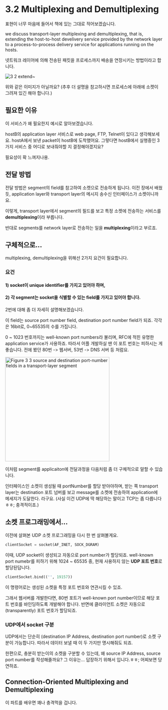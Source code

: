 # 3.2 Multiplexing and Demultiplexing

표현이 너무 마음에 들어서 책에 있는 그대로 적어보겠습니다.

we discuss transport-layer multiplexing and demultiplexing, that is, extending the host-to-host develivery service provided by the network layer to a process-to-process delivery service for applications running on the hosts.

넷트워크 레이어에 의해 전송된 패킷을 프로세스까지 배송을 연장시키는 방법이라고 합니다. 

![3 2 extend~](https://user-images.githubusercontent.com/57349658/120091494-8e0cb100-c146-11eb-9140-8a1f7043a4cc.jpeg)


위와 같은 이미지가 아닐까요? (추후 더 설명을 참고하시면 프로세스에 아래에 소켓이 그려져 있긴 해야 합니다.)



## 필요한 이유

이 서비스가 왜 필요한지 예시로 알아보겠습니다.

hostB의 application layer 서비스로 web page, FTP, Telnet이 있다고 생각해보세요. hostA에서 보낸 packet이 hostB에 도착했어요. 그렇다면 hostB에서 실행중인 3가지 서비스 중 어디로 보내줘야할 지 결정해야겠지요? 

필요성이 확 느껴지나용.



## 전달 방법

전달 방법은 segment의 field를 참고하여 소켓으로 전송하게 됩니다. 이전 장에서 배웠듯, application layer와 transport layer의 메시지 송수신 인터페이스가 소켓이니까요.



이렇게, transport layer에서 segment의 필드를 보고 특정 소켓에 전송하는 서비스를 **demultiplexing**이라 부릅니다. 

반대로 segments를 network layer로 전송하는 일을 **multiplexing**이라고 부르죠.



## 구체적으로...

multiplexing, demultiplexing을 위해선 2가지 요건이 필요합니다.

### 요건

#### 1) socket이 unique identifier를 가지고 있어야 하며,

#### 2) 각 segment는 socket을 식별할 수 있는 field를 가지고 있어야 합니다.

2번에 대해 좀 더 자세히 설명해보겠습니다.

이 field는 source port number field, destination port number field가 되죠. 각각은 16bit로, 0~65535의 수를 가집니다. 

0 ~ 1023 번호까지는 well-known port numbers라 불리며,  RFC에 적힌 유명한 application service가 사용하죠. 따라서 어플 개발하실 땐 이 포트 번호는 피하시는 게 좋습니다. 전에 봤던 80번 -> 웹서버, 53번 -> DNS 서버 등 처럼요.

<img width="333" alt="Figure 3 3 source and destination port-number fields in a transport-layer segment" src="https://user-images.githubusercontent.com/57349658/120091497-9533bf00-c146-11eb-9c89-f5e0bbca2ac1.png">




이처럼 segment를 applicaiton에 전달과정을 다음처럼 좀 더 구체적으로 말할 수 있습니다.

 인터페이스인 소켓이 생성될 때 portNumber를 할당 받아야하며, 받는 쪽 transport layer는 destination 포트 넘버를 보고 message를 소켓에 전송하여 application에 메세지가 도달한다. 라구요. (사실 이건 UDP에 딱 해당하는 말이고 TCP는 좀 다릅니다 ㅎㅎ; 충격적이죠.)



## 소켓 프로그래밍에서...

이전에 살펴본 UDP 소켓 프로그래밍을 다시 한 번 살펴볼게요.

```python
clientSocket = socket(AF_INET, SOCK_DGRAM)
```

이때, UDP socket이 생성되고 자동으로 port number가 할당되죠. well-known port numebr를 피하기 위해 1024 ~ 65535 중, 현재 사용하지 않는 **UDP 포트 번호**로 할당된답니다.





```python
clientSocket.bind(('', 19157))
```

이 명령어로는 생성된 소켓을 특정 포트 번호와 연관시킬 수 있죠.



그래서 웹서버를 개발한다면, 80번 포트가 well-known port number이므로 해당 포트 번호를 바인딩하도록 개발해야 합니다. 반면에 클라이언트 소켓은 자동으로(transparently) 포트 번호가 할당되죠.



### UDP에서 socket 구분

UDP에서는 단순히 (destination IP Address, destination port number)로 소켓 구분이 가능합니다. 따라서 데이터 보낼 때 이 두 가지만 명시해줘도 되죠. 



한편으로, 충분히 받는이의 소켓을 구분할 수 있는데, 왜 source IP Address, source port number를 작성해줄까요? 그 이유는... 답장하기 위해서 입니다.ㅎㅎ; 어찌보면 당연하죠.







## Connection-Oriented Multiplexing and Demultiplexing

이 파트를 배우면 꽤나 충격먹을 겁니다.
